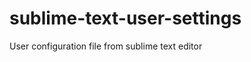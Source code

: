 sublime-text-user-settings
========================

User configuration file from sublime text editor
